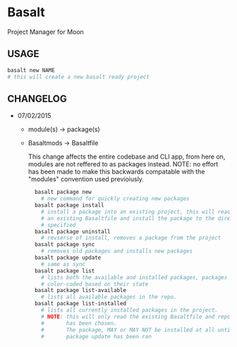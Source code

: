Basalt
======
Project Manager for Moon

## USAGE
```bash
basalt new NAME
# this will create a new basalt ready project
```

## CHANGELOG
* 07/02/2015
  * module(s) -> package(s)
  * Basaltmods -> Basaltfile

    This change affects the entire codebase and CLI app, from here on,
    modules are not reffered to as packages instead.
    NOTE: no effort has been made to make this backwards compatable with
          the "modules" convention used previoiusly.

    ```bash
      basalt package new
        # new command for quickly creating new packages
      basalt package install
        # install a package into an existing project, this will read
        # an existing Basaltfile and install the package to the directory
        # specified
      basalt package uninstall
        # revserse of install, removes a package from the project
      basalt package sync
        # removes old packages and installs new packages
      basalt package update
        # same as sync
      basalt package list
        # lists both the available and installed packages, packages are
        # color-coded based on their state
      basalt package list-available
        # lists all available packages in the repo.
      basalt package list-installed
        # lists all currently installed packages in the project.
        # NOTE: this will only read the existing Basaltfile and report what
        #       has been chosen.
        #       The package, MAY or MAY NOT be installed at all until basalt
        #       package update has been ran
    ```

